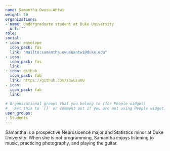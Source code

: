 ```yaml
---
name: Samantha Owusu-Antwi
weight: 50
organizations:
- name: Undergraduate student at Duke University
  url: ""
role:
social:
- icon: envelope
  icon_pack: fas
  link: "mailto:samantha.owusuantwi@duke.edu"
- icon: 
  icon_pack: fas
  link: 
- icon: github
  icon_pack: fab
  link: https://github.com/sowusu08
- icon: 
  icon_pack: fab
  link: 
  
# Organizational groups that you belong to (for People widget)
#   Set this to `[]` or comment out if you are not using People widget.  
user_groups:
- Students
---
```


Samantha is a prospective Neurosicence major and Statistics minor at Duke University. When she is not programming, Samantha enjoys listening to music, practicing photography, and playing the guitar. 